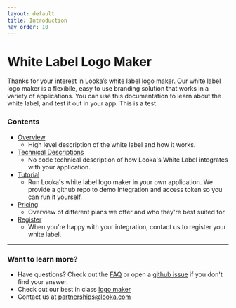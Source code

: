 ```yaml
---
layout: default
title: Introduction
nav_order: 10
---
```


# White Label Logo Maker

<div class="code-example" markdown="1">
Thanks for your interest in Looka’s white label logo maker. Our white label logo maker is a flexibile, easy to use branding solution that works in a variety of applications. You can use this documentation to learn about the white label, and test it out in your app. This is a test.

### Contents

- [Overview](#overview)
    - High level description of the white label and how it works.
- [Technical Descriptions](#technical)
    - No code technical description of how Looka's White Label integrates with your application.
- [Tutorial](#tutorial)
    - Run Looka's white label logo maker in your own application. We provide a github repo to demo integration and access token so you can run it yourself.
- [Pricing](#pricing)
    - Overview of different plans we offer and who they're best suited for.
- [Register](#register)
    - When you're happy with your integration, contact us to register your white label.
</div>

---

### Want to learn more?

- Have questions? Check out the [FAQ](./faq) or open a [github issue](https://github.com/lookaapp/white-label-starter/issues?q=is%3Aissue+is%3Aopen+sort%3Aupdated-desc)
  if you don't find your answer.
- Check out our best in class [logo maker](https://looka.com/onboarding)
- Contact us at <partnerships@looka.com>